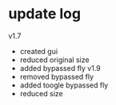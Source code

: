 # update log
v1.7
- created gui
- reduced original size
- added bypassed fly
v1.9
- removed bypassed fly
- added toogle bypassed fly
- reduced size

